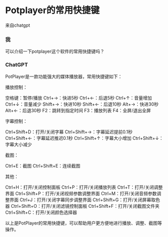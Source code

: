 # Potplayer的常用快捷键
来自chatgpt

### 我

可以介绍一下potplayer这个软件的常用快捷键吗？



### ChatGPT

PotPlayer是一款功能强大的媒体播放器，常用快捷键如下：

播放控制：

空格键：暂停/播放
Ctrl+→：快进5秒
Ctrl+←：后退5秒
Ctrl+↑：音量增加
Ctrl+↓：音量减少
Shift+→：快进10秒
Shift+←：后退10秒
Alt+→：快进30秒
Alt+←：后退30秒
F2：跳转到指定时间
F3：播放列表
F4：全屏/退出全屏

字幕控制：

Ctrl+Shift+D：打开/关闭字幕
Ctrl+Shift+→：字幕延迟提前0.1秒
Ctrl+Shift+←：字幕延迟推迟0.1秒
Ctrl+Shift+↑：字幕大小增加
Ctrl+Shift+↓：字幕大小减少

截图：

Ctrl+E：截图
Ctrl+Shift+E：连续截图

其他：

Ctrl+H：打开/关闭控制面板
Ctrl+P：打开/关闭播放列表
Ctrl+T：打开/关闭调整界面
Ctrl+Shift+P：打开/关闭视频参数调整界面
Ctrl+M：打开/关闭音频参数调整界面
Ctrl+J：打开/关闭字幕同步调整界面
Ctrl+Shift+G：打开/关闭屏幕取色器
Ctrl+Shift+O：打开/关闭滤镜控制面板
Ctrl+Shift+F：打开/关闭截图文件夹
Ctrl+Shift+C：打开/关闭颜色选择器

以上是PotPlayer的常用快捷键，可以帮助用户更方便地进行播放、调整、截图等操作。